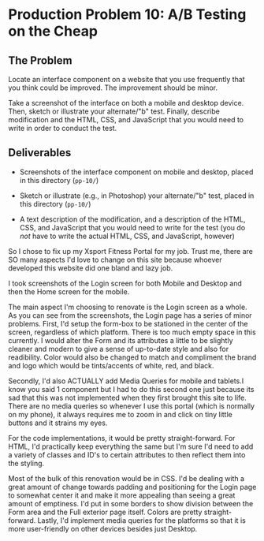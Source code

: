 # Production Problem 10: A/B Testing on the Cheap

## The Problem

Locate an interface component on a website that you use frequently that you think could be improved. The improvement should be minor.

Take a screenshot of the interface on both a mobile and desktop device. Then, sketch or illustrate your alternate/"b" test. Finally, describe modification and the HTML, CSS, and JavaScript that you would need to write in order to conduct the test.

## Deliverables

* Screenshots of the interface component on mobile and desktop, placed in this directory (`pp-10/`)

* Sketch or illustrate (e.g., in Photoshop) your alternate/"b" test, placed in this directory (`pp-10/`)

* A text description of the modification, and a description of the HTML, CSS, and JavaScript that you would need to write for the test (you do *not* have to write the actual HTML, CSS, and JavaScript, however)


So I chose to fix up my Xsport Fitness Portal for my job. Trust me, there are SO many aspects I'd love to change on this site because whoever developed this website did one bland and lazy job.

I took screenshots of the Login screen for both Mobile and Desktop and then the Home screen for the mobile. 

The main aspect I'm choosing to renovate is the Login screen as a whole. As you can see from the screenshots, the Login page has a series of minor problems. First, I'd setup the form-box to be stationed in the center of the screen, regardless of which platform. There is too much empty space in this currently. I would alter the Form and its attributes a little to be slightly cleaner and modern to give a sense of up-to-date style and also for readibility. Color would also be changed to match and compliment the brand and logo which would be tints/accents of white, red, and black. 

Secondly, I'd also ACTUALLY add Media Queries for mobile and tablets.I know you said 1 component but I had to do this second one just because its sad that this was not implemented when they first brought this site to life. There are no media queries so whenever I use this portal (which is normally on my phone), it always requires me to zoom in and click on tiny little buttons and it strains my eyes.

For the code implementations, it would be pretty straight-forward. 
For HTML, I'd practically keep everything the same but I'm sure I'd need to add a variety of classes and ID's to certain attributes to then reflect them into the styling.

Most of the bulk of this renovation would be in CSS. I'd be dealing with a great amount of change towards padding and positioning for the Login page to somewhat center it and make it more appealing than seeing a great amount of emptiness. I'd put in some borders to show division between the Form area and the Full exterior page itself. Colors are pretty straight-forward. Lastly, I'd implement media queries for the platforms so that it is more user-friendly on other devices besides just Desktop.